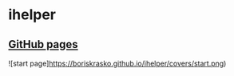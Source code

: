 # ihelper

## [GitHub pages](https://boriskrasko.github.io/ihelper)

![start page]https://boriskrasko.github.io/ihelper/covers/start.png)
